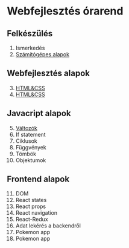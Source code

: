 # Webfejlesztés órarend

## Felkészülés

1. Ismerkedés
2. [Számítógépes alapok](./basics.md)

## Webfejlesztés alapok

3. [HTML&CSS](./html.md)
4. [HTML&CSS](./css.md)

## Javacript alapok

5. [Változók](./javascript-variables.md)
6. If statement
7. Ciklusok
8. Függvények
9. Tömbök
10. Objektumok

## Frontend alapok

11. DOM
12. React states
13. React props
14. React navigation
15. React-Redux
16. Adat lekérés a backendről
17. Pokemon app
18. Pokemon app
